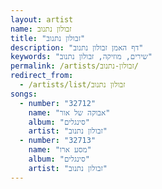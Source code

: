 ```yaml
---
layout: artist
name: זבולון נתנוב
title: "זבולון נתנוב"
description: "דף האמן זבולון נתנוב"
keywords: "שירים, מוזיקה, זבולון נתנוב"
permalink: /artists/זבולון-נתנוב/
redirect_from:
  - /artists/list/זבולון נתנוב
songs:
  - number: "32712"
    name: "אבוקה של אור"
    album: "סינגלים"
    artist: "זבולון נתנוב"
  - number: "32713"
    name: "מסע ארו"
    album: "סינגלים"
    artist: "זבולון נתנוב"
---
```

